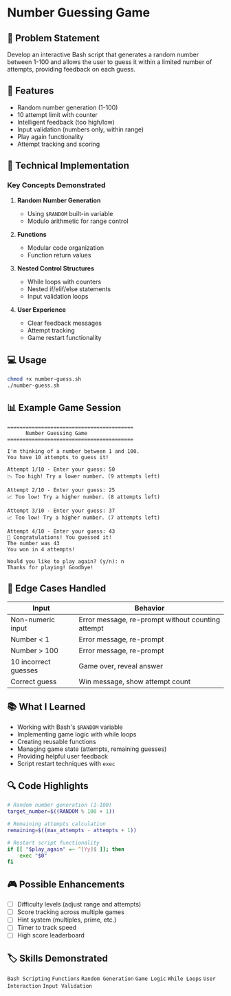 # Number Guessing Game

## 📝 Problem Statement

Develop an interactive Bash script that generates a random number between 1-100 and allows the user to guess it within a limited number of attempts, providing feedback on each guess.

## 🎯 Features

- Random number generation (1-100)
- 10 attempt limit with counter
- Intelligent feedback (too high/low)
- Input validation (numbers only, within range)
- Play again functionality
- Attempt tracking and scoring

## 🔧 Technical Implementation

### Key Concepts Demonstrated

1. **Random Number Generation**
   - Using `$RANDOM` built-in variable
   - Modulo arithmetic for range control

2. **Functions**
   - Modular code organization
   - Function return values

3. **Nested Control Structures**
   - While loops with counters
   - Nested if/elif/else statements
   - Input validation loops

4. **User Experience**
   - Clear feedback messages
   - Attempt tracking
   - Game restart functionality

## 💻 Usage

```bash
chmod +x number-guess.sh
./number-guess.sh
```

## 📊 Example Game Session

```
=========================================
      Number Guessing Game
=========================================

I'm thinking of a number between 1 and 100.
You have 10 attempts to guess it!

Attempt 1/10 - Enter your guess: 50
📉 Too high! Try a lower number. (9 attempts left)

Attempt 2/10 - Enter your guess: 25
📈 Too low! Try a higher number. (8 attempts left)

Attempt 3/10 - Enter your guess: 37
📈 Too low! Try a higher number. (7 attempts left)

Attempt 4/10 - Enter your guess: 43
🎉 Congratulations! You guessed it!
The number was 43
You won in 4 attempts!

Would you like to play again? (y/n): n
Thanks for playing! Goodbye!
```

## 🧪 Edge Cases Handled

| Input | Behavior |
|-------|----------|
| Non-numeric input | Error message, re-prompt without counting attempt |
| Number < 1 | Error message, re-prompt |
| Number > 100 | Error message, re-prompt |
| 10 incorrect guesses | Game over, reveal answer |
| Correct guess | Win message, show attempt count |

## 📚 What I Learned

- Working with Bash's `$RANDOM` variable
- Implementing game logic with while loops
- Creating reusable functions
- Managing game state (attempts, remaining guesses)
- Providing helpful user feedback
- Script restart techniques with `exec`

## 🔍 Code Highlights

```bash
# Random number generation (1-100)
target_number=$((RANDOM % 100 + 1))

# Remaining attempts calculation
remaining=$((max_attempts - attempts + 1))

# Restart script functionality
if [[ "$play_again" =~ ^[Yy]$ ]]; then
    exec "$0"
fi
```

## 🎮 Possible Enhancements

- [ ] Difficulty levels (adjust range and attempts)
- [ ] Score tracking across multiple games
- [ ] Hint system (multiples, prime, etc.)
- [ ] Timer to track speed
- [ ] High score leaderboard

## 🏷️ Skills Demonstrated

`Bash Scripting` `Functions` `Random Generation` `Game Logic` `While Loops` `User Interaction` `Input Validation`
